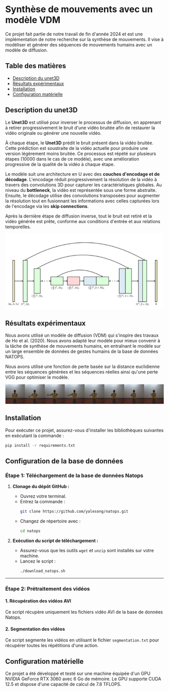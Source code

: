 # Synthèse de mouvements avec un modèle VDM
Ce projet fait partie de notre travail de fin d'année 2024 et est une implémentation de notre recherche sur la synthèse de mouvements. Il vise à modéliser et générer des séquences de mouvements humains avec un modèle de diffusion. 

## Table des matières
- [Description du unet3D](#description-du-générateur)
- [Résultats expérimentaux](#résultats-expérimentaux)
- [Installation](#installation)
- [Configuration matérielle](#configuration-matérielle)

## Description du unet3D

Le **Unet3D** est utilisé pour inverser le processus de diffusion, en apprenant à retirer progressivement le bruit d'une vidéo bruitée afin de restaurer la vidéo originale ou générer une nouvelle vidéo. 

À chaque étape, le **Unet3D** prédit le bruit présent dans la vidéo bruitée. Cette prédiction est soustraite de la vidéo actuelle pour produire une version légèrement moins bruitée. Ce processus est répété sur plusieurs étapes (10000 dans le cas de ce modèle), avec une amélioration progressive de la qualité de la vidéo à chaque étape.

Le modèle suit une architecture en U avec des **couches d'encodage et de décodage**. L'encodage réduit progressivement la résolution de la vidéo à travers des convolutions 3D pour capturer les caractéristiques globales. Au niveau du **bottleneck**, la vidéo est représentée sous une forme abstraite. Ensuite, le décodage utilise des convolutions transposées pour augmenter la résolution tout en fusionnant les informations avec celles capturées lors de l'encodage via les **skip connections**.

Après la dernière étape de diffusion inverse, tout le bruit est retiré et la vidéo générée est prête, conforme aux conditions d'entrée et aux relations temporelles.

![Figure du Unet3D](https://github.com/mmeryemelm/VDM/blob/main/UNET3D.JPG)


## Résultats expérimentaux
Nous avons utilisé un modèle de diffusion (VDM) qui s'inspire des travaux de Ho et al. (2020). Nous avons adapté leur modèle pour mieux convenir à la tâche de synthèse de mouvements humains, en entraînant le  modèle sur un large ensemble de données de gestes humains de la base de données NATOPS.

Nous avons utilisé une fonction de perte basée sur la distance euclidienne entre les séquences générées et les séquences réelles ainsi qu'une perte VGG pour optimiser le modèle.

![Résultats expérimentaux](https://github.com/mmeryemelm/VDM/blob/main/samples/foldwings.jpeg)


## Installation

Pour exécuter ce projet, assurez-vous d'installer les bibliothèques suivantes en exécutant la commande :

```bash
pip install -r requirements.txt
```



## Configuration de la base de données

### Étape 1: Téléchargement de la base de données Natops

1. **Clonage du dépôt GitHub :**
   - Ouvrez votre terminal.
   - Entrez la commande :
     ```bash
     git clone https://github.com/yalesong/natops.git
     ```
   - Changez de répertoire avec :
     ```bash
     cd natops
     ```

2. **Exécution du script de téléchargement :**
   - Assurez-vous que les outils `wget` et `unzip` sont installés sur votre machine.
   - Lancez le script :
     ```bash
     ./download_natops.sh
     ```
---

### Étape 2: Prétraitement des vidéos

#### 1. Récupération des vidéos AVI
Ce script récupère uniquement les fichiers vidéo AVI de la base de données Natops. 

#### 2. Segmentation des vidéos
Ce script segmente les vidéos en utilisant le fichier `segmentation.txt` pour récupérer toutes les répétitions d'une action. 



## Configuration matérielle

Ce projet a été développé et testé sur une machine équipée d'un GPU NVIDIA GeForce RTX 3060 avec 6 Go de mémoire. Le GPU supporte CUDA 12.5 et dispose d'une capacité de calcul de 7.8 TFLOPS.
